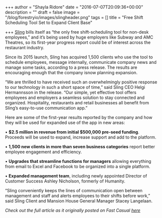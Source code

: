 +++
author = "Shayla Ridore"
date = "2016-07-07T20:09:36+00:00"
description = ""
draft = false
image = "/blog/forestryio/images/slingheader.png"
tags = []
title = "Free Shift Scheduling Tool Set to Expand Client Base"

+++
[Sling](https://getsling.com) bills itself as “the only free shift-scheduling tool for non-desk employees,” and it’s being used by huge employers like Subway and AMC Theatres, so its first-year progress report could be of interest across the restaurant industry.

Since its 2015 launch, Sling has acquired 1,500 clients who use the tool to schedule employees, message internally, communicate company news and manage some tasks, according to a press release. The results are encouraging enough that the company isnow planning expansion.

“We are thrilled to have received such an overwhelmingly positive response to our technology in such a short space of time,” said Sling CEO Helgi Hermannsson in the release. “Our simple, yet effective tool offers employees and employers a seamless solution to stay connected and organized. Hospitality, restaurants and retail businesses all benefit from Sling’s easy-to-use communication app.”

Here are some of the first-year results reported by the company and how they will be used for expanded use of the app in new areas:

• **$2.5 million in revenue from initial $500,000 pre-seed funding**. Proceeds will be used to expand, increase support and add to the platform.

• **1,500 new clients in more than seven business categories** report better employee engagement and efficiency.

• **Upgrades that streamline functions for managers** allowing everything from email to Excel and Facebook to be organized into a single platform.

• **Expanded management team**, including newly appointed Director of Customer Success Ashley Nicholson, formerly of Humanity.

“Sling conveniently keeps the lines of communication open between management and staff and alerts employees to their shifts before work,” said Sling Client and Mansion House General Manager Stacey Langelaan.

_Check out the full article as it originally posted on Fast Casual [here](http://www.fastcasual.com/news/free-shift-scheduling-tool-set-to-expand-client-base/)_